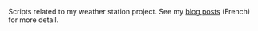 Scripts related to my weather station project. See my [blog posts](https://gelis.ch/blog/fabrication-dune-station-meteo-connectee-partie-1.html) (French) for more detail.
